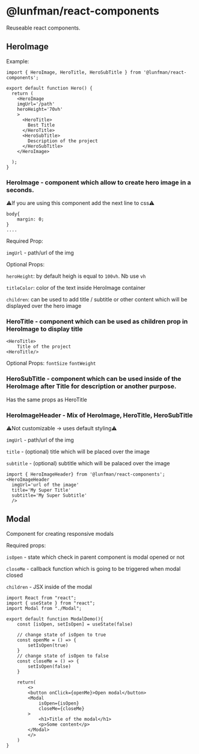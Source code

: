 # @lunfman/react-components

Reuseable react components.
## HeroImage
Example:
```
import { HeroImage, HeroTitle, HeroSubTitle } from '@lunfman/react-components';

export default function Hero() {
  return (
    <HeroImage 
    imgUrl='/path'
    heroHeight='70vh'
    >
      <HeroTitle>
        Best Title
      </HeroTitle>
      <HeroSubTitle>
        Description of the project
      </HeroSubTitle>
    </HeroImage>

  );
}
```
### HeroImage - component which allow to create hero image in a seconds.

⚠️If you are using this component add the next line to css⚠️
```
body{
    margin: 0;
}
....
```

Required Prop:

`imgUrl` - path/url of the img

Optional Props:

`heroHeight`: by default heigh is equal to `100vh`. Nb use `vh` 

`titleColor`: color of the text inside HeroImage container

`children`: can be used to add title / subtitle or other content which will be displayed over the hero image

### HeroTitle - component which can be used as children prop in HeroImage to display title

```
<HeroTitle>
    Title of the project
<HeroTitle/>
```

Optional Props:
`fontSize`
`fontWeight`

### HeroSubTitle - component which can be used inside of the HeroImage after Title for description or another purpose.
Has the same props as HeroTitle

### HeroImageHeader - Mix of HeroImage, HeroTitle, HeroSubTitle
⚠️Not customizable -> uses default styling⚠️

`imgUrl` - path/url of the img

`title` - (optional) title which will be placed over the image

`subtitle` - (optional) subtitle which will be palaced over the image
```
import { HeroImageHeader} from '@lunfman/react-components';
<HeroImageHeader
  imgUrl='url of the image'
  title='My Super Title'
  subtitle='My Super Subtitle'
  />
```

## Modal 
Component for creating responsive modals

Required props:

`isOpen` - state which check in parent component is modal opened or not

`closeMe` - callback function which is going to be triggered when modal closed

`children` - JSX inside of the modal


```
import React from "react";
import { useState } from "react";
import Modal from "./Modal";

export default function ModalDemo(){
    const [isOpen, setIsOpen] = useState(false)
    
    // change state of isOpen to true
    const openMe = () => {
        setIsOpen(true)
    }
    // change state of isOpen to false
    const closeMe = () => {
        setIsOpen(false)
    }

    return(
        <>
        <button onClick={openMe}>Open modal</button>
        <Modal
            isOpen={isOpen}
            closeMe={closeMe}
        >
            <h1>Title of the modal</h1>
            <p>Some content</p>
        </Modal>
        </>
    )
}
```